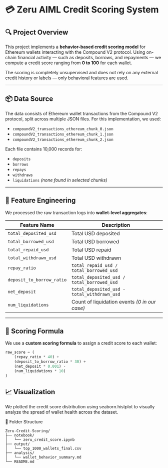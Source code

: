 # 💳 Zeru AIML Credit Scoring System

## 🔍 Project Overview

This project implements a **behavior-based credit scoring model** for Ethereum wallets interacting with the Compound V2 protocol. Using on-chain financial activity — such as deposits, borrows, and repayments — we compute a credit score ranging from **0 to 100** for each wallet.

The scoring is completely unsupervised and does not rely on any external credit history or labels — only behavioral features are used.

---

## 📦 Data Source

The data consists of Ethereum wallet transactions from the Compound V2 protocol, split across multiple JSON files. For this implementation, we used:

- `compoundV2_transactions_ethereum_chunk_0.json`
- `compoundV2_transactions_ethereum_chunk_1.json`
- `compoundV2_transactions_ethereum_chunk_2.json`

Each file contains 10,000 records for:
- `deposits`
- `borrows`
- `repays`
- `withdraws`
- `liquidations` *(none found in selected chunks)*

---

## 🧠 Feature Engineering

We processed the raw transaction logs into **wallet-level aggregates**:

| Feature Name | Description |
|--------------|-------------|
| `total_deposited_usd` | Total USD deposited |
| `total_borrowed_usd`  | Total USD borrowed |
| `total_repaid_usd`    | Total USD repaid |
| `total_withdrawn_usd` | Total USD withdrawn |
| `repay_ratio`         | `total_repaid_usd / total_borrowed_usd` |
| `deposit_to_borrow_ratio` | `total_deposited_usd / total_borrowed_usd` |
| `net_deposit`         | `total_deposited_usd - total_withdrawn_usd` |
| `num_liquidations`    | Count of liquidation events *(0 in our case)* |

---

## 🧮 Scoring Formula

We use a **custom scoring formula** to assign a credit score to each wallet:

```python
raw_score = (
    (repay_ratio * 40) +
    (deposit_to_borrow_ratio * 30) +
    (net_deposit * 0.001) -
    (num_liquidations * 10)
)
```
## 📈 Visualization
We plotted the credit score distribution using seaborn.histplot to visually analyze the spread of wallet health across the dataset.

📂 Folder Structure
```
Zeru-Credit-Scoring/
├── notebook/
│   └── zeru_credit_score.ipynb
├── output/
│   └── top_1000_wallets_final.csv
├── analysis/
│   └── wallet_behavior_summary.md
└── README.md
```

